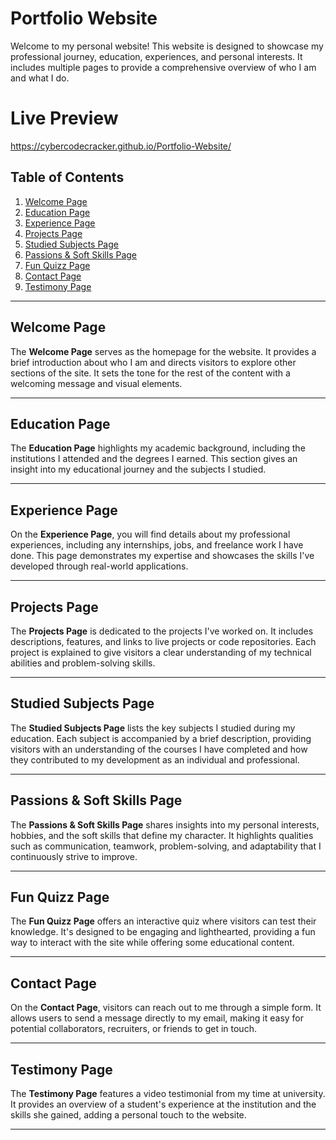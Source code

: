 # Portfolio Website

Welcome to my personal website! This website is designed to showcase my professional journey, education, experiences, and personal interests. It includes multiple pages to provide a comprehensive overview of who I am and what I do.

# Live Preview 
https://cybercodecracker.github.io/Portfolio-Website/

## Table of Contents
1. [Welcome Page](#welcome-page)
2. [Education Page](#education-page)
3. [Experience Page](#experience-page)
4. [Projects Page](#projects-page)
5. [Studied Subjects Page](#studied-subjects-page)
6. [Passions & Soft Skills Page](#passions--soft-skills-page)
7. [Fun Quizz Page](#fun-quizz-page)
8. [Contact Page](#contact-page)
9. [Testimony Page](#testimony-page)

---

## Welcome Page
The **Welcome Page** serves as the homepage for the website. It provides a brief introduction about who I am and directs visitors to explore other sections of the site. It sets the tone for the rest of the content with a welcoming message and visual elements.

---

## Education Page
The **Education Page** highlights my academic background, including the institutions I attended and the degrees I earned. This section gives an insight into my educational journey and the subjects I studied.

---

## Experience Page
On the **Experience Page**, you will find details about my professional experiences, including any internships, jobs, and freelance work I have done. This page demonstrates my expertise and showcases the skills I've developed through real-world applications.

---

## Projects Page
The **Projects Page** is dedicated to the projects I've worked on. It includes descriptions, features, and links to live projects or code repositories. Each project is explained to give visitors a clear understanding of my technical abilities and problem-solving skills.

---

## Studied Subjects Page
The **Studied Subjects Page** lists the key subjects I studied during my education. Each subject is accompanied by a brief description, providing visitors with an understanding of the courses I have completed and how they contributed to my development as an individual and professional.

---

## Passions & Soft Skills Page
The **Passions & Soft Skills Page** shares insights into my personal interests, hobbies, and the soft skills that define my character. It highlights qualities such as communication, teamwork, problem-solving, and adaptability that I continuously strive to improve.

---

## Fun Quizz Page
The **Fun Quizz Page** offers an interactive quiz where visitors can test their knowledge. It's designed to be engaging and lighthearted, providing a fun way to interact with the site while offering some educational content.

---

## Contact Page
On the **Contact Page**, visitors can reach out to me through a simple form. It allows users to send a message directly to my email, making it easy for potential collaborators, recruiters, or friends to get in touch.

---

## Testimony Page
The **Testimony Page** features a video testimonial from my time at university. It provides an overview of a student's experience at the institution and the skills she gained, adding a personal touch to the website.

---


